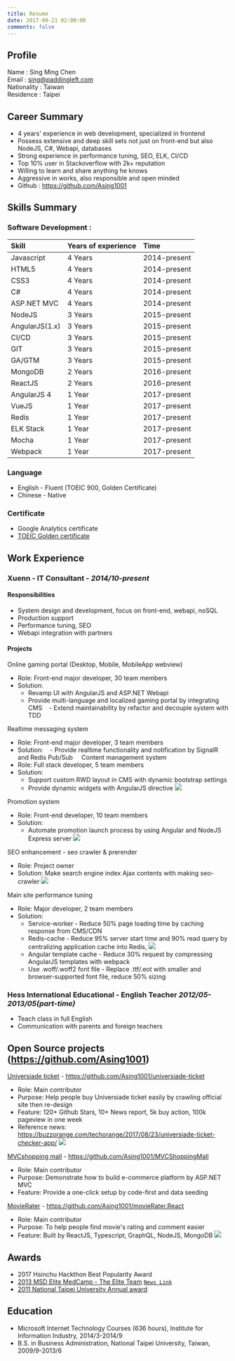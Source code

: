 ```yaml
---
title: Resume
date: 2017-09-21 02:00:00
comments: false
---
```


## Profile

Name : Sing Ming Chen  
Email : sing@paddingleft.com  
Nationality : Taiwan  
Residence : Taipei

## Career Summary

- 4 years' experience in web development, specialized in frontend
- Possess extensive and deep skill sets not just on front-end but also NodeJS, C#, Webapi, databases
- Strong experience in performance tuning, SEO, ELK, CI/CD
- Top 10% user in Stackoverflow with 2k+ reputation
- Willing to learn and share anything he knows
- Aggressive in works, also responsible and open minded
- Github : https://github.com/Asing1001

## Skills Summary

### Software Development : 

| Skill          | Years of experience | Time         |
| :------------- | :------------------ | :----------- |
| Javascript     | 4 Years             | 2014-present |
| HTML5          | 4 Years             | 2014-present |
| CSS3           | 4 Years             | 2014-present |
| C#             | 4 Years             | 2014-present |
| ASP.NET MVC    | 4 Years             | 2014-present |
| NodeJS         | 3 Years             | 2015-present |
| AngularJS(1.x) | 3 Years             | 2015-present |
| CI/CD          | 3 Years             | 2015-present |
| GIT            | 3 Years             | 2015-present |
| GA/GTM         | 3 Years             | 2015-present |
| MongoDB        | 2 Years             | 2016-present |
| ReactJS        | 2 Years             | 2016-present |
| AngularJS 4    | 1 Year              | 2017-present |
| VueJS          | 1 Year              | 2017-present |
| Redis          | 1 Year              | 2017-present |
| ELK Stack      | 1 Year              | 2017-present |
| Mocha          | 1 Year              | 2017-present |
| Webpack        | 1 Year              | 2017-present |

### Language

- English - Fluent (TOEIC 900, Golden Certificate)
- Chinese - Native

### Certificate

- Google Analytics certificate
- [TOEIC Golden certificate](https://goo.gl/photos/gGjX7pcqvkGqMoZB8)

## Work Experience

### Xuenn - IT Consultant - *2014/10-present*

#### Responsibilities

- System design and development, focus on front-end, webapi, noSQL
- Production support
- Performance tuning, SEO
- Webapi integration with partners

#### Projects

Online gaming portal (Desktop, Mobile, MobileApp webview)
  - Role: Front-end major developer, 30 team members  
  - Solution:
    - Revamp UI with AngularJS and ASP.NET Webapi
    - Provide multi-language and localized gaming portal by integrating CMS
    - Extend maintainability by refactor and decouple system with TDD

Realtime messaging system
  - Role: Front-end major developer, 3 team members
  - Solution: 
    - Provide realtime functionality and notification by SignalR and Redis Pub/Sub
    
Content management system
  - Role: Full stack developer, 5 team members
  - Solution:
    - Support custom RWD layout in CMS with dynamic bootstrap settings
    - Provide dynamic widgets with AngularJS directive
    ![](https://github.com/Asing1001/system-diagrams/blob/master/CMS.jpg?raw=true)
    
Promotion system
  - Role: Front-end developer, 10 team members  
  - Solution: 
    - Automate promotion launch process by using Angular and NodeJS Express server
    ![](https://github.com/Asing1001/system-diagrams/blob/master/promotion-uml-uc.jpg?raw=true)
    
SEO enhancement - seo crawler & prerender
  - Role: Project owner  
  - Solution: Make search engine index Ajax contents with making seo-crawler
    ![](https://github.com/Asing1001/system-diagrams/blob/master/seo-crawler-prerender.jpg?raw=true)
    
Main site performance tuning
  - Role: Major developer, 2 team members  
  - Solution: 
    - Service-worker - Reduce 50% page loading time by caching response from CMS/CDN
    - Redis-cache - Reduce 95% server start time and 90% read query by centralizing application cache into Redis, 
    ![](https://raw.githubusercontent.com/Asing1001/system-diagrams/master/centralized-cache.jpg)
    - Angular template cache - Reduce 30% request by compressing AngularJS templates with webpack
    - Use .woff/.woff2 font file - Replace .ttf/.eot with smaller and browser-supported font file, reduce 50% sizing
    
### Hess International Educational - English Teacher *2012/05-2013/05(part-time)*

- Teach class in full English
- Communication with parents and foreign teachers
    
## Open Source projects (https://github.com/Asing1001)

[Universiade ticket](http://ticket.mvrater.com/) - https://github.com/Asing1001/universiade-ticket
  - Role: Main contributor
  - Purpose: Help people buy Universiade ticket easily by crawling official site then re-design
  - Feature: 120+ Github Stars, 10+ News report, 5k buy action, 100k pageview in one week
  - Reference news: https://buzzorange.com/techorange/2017/08/23/universiade-ticket-checker-app/
    ![](https://github.com/Asing1001/system-diagrams/blob/master/universiade-ticket.jpg?raw=true)

[MVCshopping mall](http://wecarestore.azurewebsites.net/) -  https://github.com/Asing1001/MVCShoppingMall
  - Role: Main contributor
  - Purpose: Demonstrate how to build e-commerce platform by ASP.NET MVC
  - Feature: Provide a one-click setup by code-first and data seeding

[MovieRater](https://www.mvrater.com/) - https://github.com/Asing1001/movieRater.React
  - Role: Main contributor
  - Purpose: To help people find movie's rating and comment easier
  - Feature: Built by ReactJS, Typescript, GraphQL, NodeJS, MongoDB
    ![](https://github.com/Asing1001/system-diagrams/blob/master/mvrater.jpg?raw=true)

## Awards

- 2017 Hsinchu Hackthon Best Popularity Award
- [2013 MSD Elite MedCamp - The Elite Team](https://goo.gl/photos/kSca7Xf9csrJ2bsd8) [`News Link`](http://bit.ly/1B7iH4H)
- [2011 National Taipei University Annual award](https://goo.gl/photos/QtC9zUMR6qgHiVME7)

## Education

- Microsoft Internet Technology Courses (636 hours), Institute for Information Industry, 2014/3-2014/9
- B.S. in Business Administration, National Taipei University, Taiwan, 2009/9-2013/6
